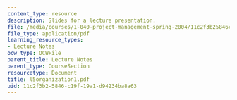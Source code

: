 ```yaml
---
content_type: resource
description: Slides for a lecture presentation.
file: /media/courses/1-040-project-management-spring-2004/11c2f3b25846c19f19a1d94234ba8a63_l5organization1.pdf
file_type: application/pdf
learning_resource_types:
- Lecture Notes
ocw_type: OCWFile
parent_title: Lecture Notes
parent_type: CourseSection
resourcetype: Document
title: l5organization1.pdf
uid: 11c2f3b2-5846-c19f-19a1-d94234ba8a63
---
```

